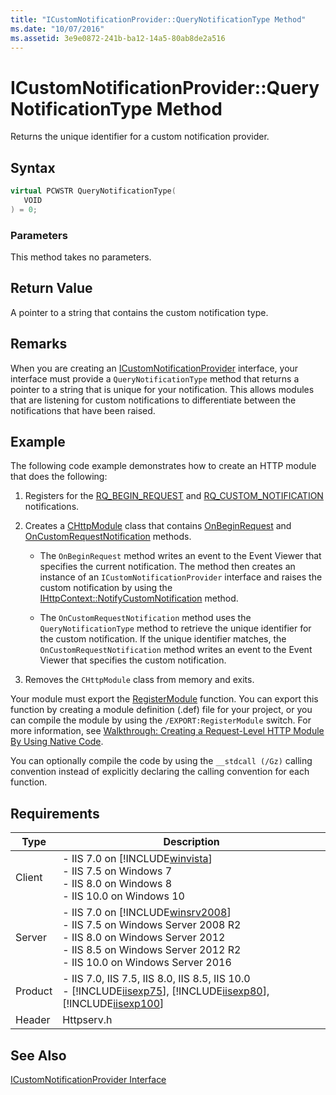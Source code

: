 ```yaml
---
title: "ICustomNotificationProvider::QueryNotificationType Method"
ms.date: "10/07/2016"
ms.assetid: 3e9e0872-241b-ba12-14a5-80ab8de2a516
---
```

# ICustomNotificationProvider::QueryNotificationType Method
Returns the unique identifier for a custom notification provider.  
  
## Syntax  
  
```cpp  
virtual PCWSTR QueryNotificationType(  
   VOID  
) = 0;  
```  
  
### Parameters  
 This method takes no parameters.  
  
## Return Value  
 A pointer to a string that contains the custom notification type.  
  
## Remarks  
 When you are creating an [ICustomNotificationProvider](../../web-development-reference\native-code-api-reference/icustomnotificationprovider-interface.md) interface, your interface must provide a `QueryNotificationType` method that returns a pointer to a string that is unique for your notification. This allows modules that are listening for custom notifications to differentiate between the notifications that have been raised.  
  
## Example  
 The following code example demonstrates how to create an HTTP module that does the following:  
  
1.  Registers for the [RQ_BEGIN_REQUEST](../../web-development-reference\native-code-api-reference/request-processing-constants.md) and [RQ_CUSTOM_NOTIFICATION](../../web-development-reference\native-code-api-reference/request-processing-constants.md) notifications.  
  
2.  Creates a [CHttpModule](../../web-development-reference\native-code-api-reference/chttpmodule-class.md) class that contains [OnBeginRequest](../../web-development-reference\native-code-api-reference/chttpmodule-onbeginrequest-method.md) and [OnCustomRequestNotification](../../web-development-reference\native-code-api-reference/chttpmodule-oncustomrequestnotification-method.md) methods.  
  
    -   The `OnBeginRequest` method writes an event to the Event Viewer that specifies the current notification. The method then creates an instance of an `ICustomNotificationProvider` interface and raises the custom notification by using the [IHttpContext::NotifyCustomNotification](../../web-development-reference\native-code-api-reference/ihttpcontext-notifycustomnotification-method.md) method.  
  
    -   The `OnCustomRequestNotification` method uses the `QueryNotificationType` method to retrieve the unique identifier for the custom notification. If the unique identifier matches, the `OnCustomRequestNotification` method writes an event to the Event Viewer that specifies the custom notification.  
  
3.  Removes the `CHttpModule` class from memory and exits.  
  
<!-- TODO: review snippet reference  [!CODE [IHttpContextNotifyCustomNotification#1](IHttpContextNotifyCustomNotification#1)]  -->  
  
 Your module must export the [RegisterModule](../../web-development-reference\native-code-api-reference/pfn-registermodule-function.md) function. You can export this function by creating a module definition (.def) file for your project, or you can compile the module by using the `/EXPORT:RegisterModule` switch. For more information, see [Walkthrough: Creating a Request-Level HTTP Module By Using Native Code](../../web-development-reference\native-code-development-overview\walkthrough-creating-a-request-level-http-module-by-using-native-code.md).  
  
 You can optionally compile the code by using the `__stdcall (/Gz)` calling convention instead of explicitly declaring the calling convention for each function.  
  
## Requirements  
  
|Type|Description|  
|----------|-----------------|  
|Client|-   IIS 7.0 on [!INCLUDE[winvista](../../wmi-provider/includes/winvista-md.md)]<br />-   IIS 7.5 on Windows 7<br />-   IIS 8.0 on Windows 8<br />-   IIS 10.0 on Windows 10|  
|Server|-   IIS 7.0 on [!INCLUDE[winsrv2008](../../wmi-provider/includes/winsrv2008-md.md)]<br />-   IIS 7.5 on Windows Server 2008 R2<br />-   IIS 8.0 on Windows Server 2012<br />-   IIS 8.5 on Windows Server 2012 R2<br />-   IIS 10.0 on Windows Server 2016|  
|Product|-   IIS 7.0, IIS 7.5, IIS 8.0, IIS 8.5, IIS 10.0<br />-   [!INCLUDE[iisexp75](../../web-development-reference/native-code-api-reference/includes/iisexp75-md.md)], [!INCLUDE[iisexp80](../../web-development-reference/native-code-api-reference/includes/iisexp80-md.md)], [!INCLUDE[iisexp100](../../web-development-reference/native-code-api-reference/includes/iisexp100-md.md)]|  
|Header|Httpserv.h|  
  
## See Also  
 [ICustomNotificationProvider Interface](../../web-development-reference\native-code-api-reference/icustomnotificationprovider-interface.md)